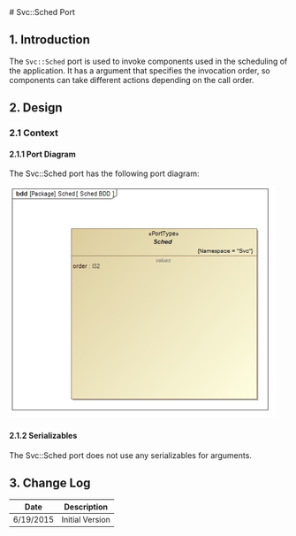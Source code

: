 <title>Svc::Sched Port SDD</title>
# Svc::Sched Port

## 1. Introduction

The `Svc::Sched` port is used to invoke components used in the scheduling of the application. 
It has a argument that specifies the invocation order, so components can take different actions depending on the call order.

## 2. Design

### 2.1 Context

#### 2.1.1 Port Diagram

The Svc::Sched port has the following port diagram:

![Svc::Sched Diagram](img/SchedBDD.jpg "Svc::Sched Port")

#### 2.1.2 Serializables

The Svc::Sched port does not use any serializables for arguments.

## 3. Change Log

Date | Description
---- | -----------
6/19/2015 |  Initial Version



